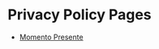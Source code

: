 # Privacy Policy Pages

- [Momento Presente](https://play.google.com/store/apps/details?id=net.vortexpsi.momentopresente)
